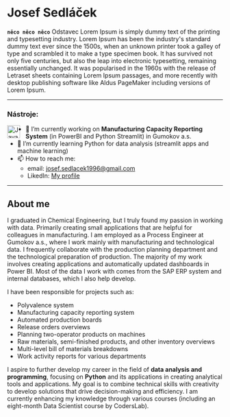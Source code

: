 # Josef Sedláček
**`něco něco něco`**
Odstavec Lorem Ipsum is simply dummy text of the printing and typesetting industry. Lorem Ipsum has been the industry's standard dummy text ever since the 1500s, when an unknown printer took a galley of type and scrambled it to make a type specimen book. It has survived not only five centuries, but also the leap into electronic typesetting, remaining essentially unchanged. It was popularised in the 1960s with the release of Letraset sheets containing Lorem Ipsum passages, and more recently with desktop publishing software like Aldus PageMaker including versions of Lorem Ipsum.

---
### Nástroje:
<img align="left" alt="Java" width="30px" style="padding-right:10px;" src="https://cdn.jsdelivr.net/gh/devicons/devicon@latest/icons/anaconda/anaconda-original.svg"/>
          























- 🔭 I’m currently working on **Manufacturing Capacity Reporting System** (in PowerBI and Python Streamlit) in Gumokov a.s.
- 🌱 I’m currently learning Python for data analysis (streamlit apps and machine learning)
- 📫 How to reach me:
    - email: josef.sedlacek1996@gmail.com
    - LikedIn: [My profile](https://www.linkedin.com/in/ing-josef-sedl%C3%A1%C4%8Dek-985023228/)

---
## About me

I graduated in Chemical Engineering, but I truly found my passion in working with data. Primarily creating small applications that are helpful for colleagues in manufacturing. I am employed as a Process Engineer at Gumokov a.s., where I work mainly with manufacturing and technological data. I frequently collaborate with the production planning department and the technological preparation of production. The majority of my work involves creating applications and automatically updated dashboards in Power BI. Most of the data I work with comes from the SAP ERP system and internal databases, which I also help develop.

I have been responsible for projects such as:
- Polyvalence system
- Manufacturing capacity reporting system
- Automated production boards
- Release orders overviews
- Planning two-operator products on machines
- Raw materials, semi-finished products, and other inventory overviews
- Multi-level bill of materials breakdowns
- Work activity reports for various departments

I aspire to further develop my career in the field of **data analysis and programming**, focusing on **Python** and its applications in creating analytical tools and applications. My goal is to combine technical skills with creativity to develop solutions that drive decision-making and efficiency. I am currently enhancing my knowledge through various courses (including an eight-month Data Scientist course by CodersLab).

## 
